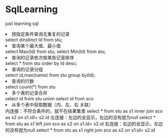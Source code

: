 # SqlLearning
just learning sql

<li>按指定条件查询无重复的记录</li>
select dinstinct Id from stu;
<li>查询某个最大值、最小值</li>
select Max(Id) from stu;
select Min(Id) from stu;
<li>查询的记录依次按某些记录排序</li>
select * from stu order by Id desc;
<li>查询的记录分组</li>
select id,max(name) from stu group by(Id);
<li>查询的行数</li>
select count(*) from stu
<li>多个表的记录合并</li>
select id from stu 
union
select id from sco
<li>从多个表中获取数据（内、左、右 关联）</li>
内连接：不符合条件的，就不在结果集里
select * from stu as s1 inner join  sco as s2 on s1.id!= s2.id
左连接：左边的全显示，右边的没有就为null
select * from stu as s1 left join  sco as s2 on s1.id= s2.id
右连接：右边的全显示，左边的没有就为null
select * from stu as s1 right join  sco as s2 on s1.id= s2.id

